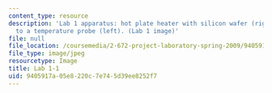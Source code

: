 ```yaml
---
content_type: resource
description: 'Lab 1 apparatus: hot plate heater with silicon wafer (right), connected
  to a temperature probe (left). (Lab 1 image)'
file: null
file_location: /coursemedia/2-672-project-laboratory-spring-2009/9405917a05e8220c7e745d39ee8252f7_lab11.jpg
file_type: image/jpeg
resourcetype: Image
title: Lab 1-1
uid: 9405917a-05e8-220c-7e74-5d39ee8252f7
---
```

